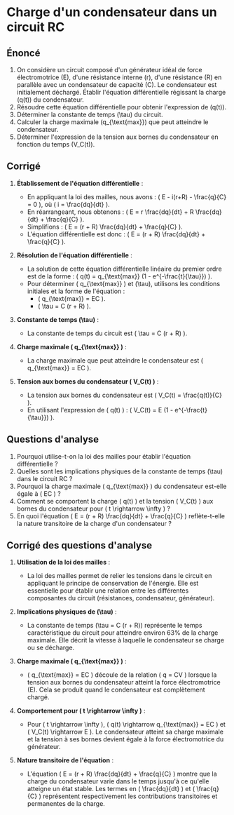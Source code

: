 # Charge d'un condensateur dans un circuit RC

## Énoncé

1. On considère un circuit composé d'un générateur idéal de force électromotrice \(E\), d'une résistance interne \(r\), d'une résistance \(R\) en parallèle avec un condensateur de capacité \(C\). Le condensateur est initialement déchargé. Établir l'équation différentielle régissant la charge \(q(t)\) du condensateur.
2. Résoudre cette équation différentielle pour obtenir l'expression de \(q(t)\).
3. Déterminer la constante de temps \(\tau\) du circuit.
4. Calculer la charge maximale \(q_{\text{max}}\) que peut atteindre le condensateur.
5. Déterminer l'expression de la tension aux bornes du condensateur en fonction du temps \(V_C(t)\).

## Corrigé

1. **Établissement de l'équation différentielle** :

    - En appliquant la loi des mailles, nous avons : \( E - i(r+R) - \frac{q}{C} = 0 \), où \( i = \frac{dq}{dt} \).
    - En réarrangeant, nous obtenons : \( E = r \frac{dq}{dt} + R \frac{dq}{dt} + \frac{q}{C} \).
    - Simplifions : \( E = (r + R) \frac{dq}{dt} + \frac{q}{C} \).
    - L'équation différentielle est donc : \( E = (r + R) \frac{dq}{dt} + \frac{q}{C} \).

2. **Résolution de l'équation différentielle** :

    - La solution de cette équation différentielle linéaire du premier ordre est de la forme : \( q(t) = q_{\text{max}} (1 - e^{-\frac{t}{\tau}}) \).
    - Pour déterminer \( q_{\text{max}} \) et \(\tau\), utilisons les conditions initiales et la forme de l'équation :
        - \( q_{\text{max}} = EC \).
        - \( \tau = C (r + R) \).

3. **Constante de temps \(\tau\)** :

    - La constante de temps du circuit est \( \tau = C (r + R) \).

4. **Charge maximale \( q_{\text{max}} \)** :

    - La charge maximale que peut atteindre le condensateur est \( q_{\text{max}} = EC \).

5. **Tension aux bornes du condensateur \( V_C(t) \)** :

    - La tension aux bornes du condensateur est \( V_C(t) = \frac{q(t)}{C} \).
    - En utilisant l'expression de \( q(t) \) : \( V_C(t) = E (1 - e^{-\frac{t}{\tau}}) \).

## Questions d'analyse

1. Pourquoi utilise-t-on la loi des mailles pour établir l'équation différentielle ?
2. Quelles sont les implications physiques de la constante de temps \(\tau\) dans le circuit RC ?
3. Pourquoi la charge maximale \( q_{\text{max}} \) du condensateur est-elle égale à \( EC \) ?
4. Comment se comportent la charge \( q(t) \) et la tension \( V_C(t) \) aux bornes du condensateur pour \( t \rightarrow \infty \) ?
5. En quoi l'équation \( E = (r + R) \frac{dq}{dt} + \frac{q}{C} \) reflète-t-elle la nature transitoire de la charge d'un condensateur ?

## Corrigé des questions d'analyse

1. **Utilisation de la loi des mailles** :
    - La loi des mailles permet de relier les tensions dans le circuit en appliquant le principe de conservation de l'énergie. Elle est essentielle pour établir une relation entre les différentes composantes du circuit (résistances, condensateur, générateur).

2. **Implications physiques de \(\tau\)** :
    - La constante de temps \(\tau = C (r + R)\) représente le temps caractéristique du circuit pour atteindre environ 63% de la charge maximale. Elle décrit la vitesse à laquelle le condensateur se charge ou se décharge.

3. **Charge maximale \( q_{\text{max}} \)** :
    - \( q_{\text{max}} = EC \) découle de la relation \( q = CV \) lorsque la tension aux bornes du condensateur atteint la force électromotrice \(E\). Cela se produit quand le condensateur est complètement chargé.

4. **Comportement pour \( t \rightarrow \infty \)** :
    - Pour \( t \rightarrow \infty \), \( q(t) \rightarrow q_{\text{max}} = EC \) et \( V_C(t) \rightarrow E \). Le condensateur atteint sa charge maximale et la tension à ses bornes devient égale à la force électromotrice du générateur.

5. **Nature transitoire de l'équation** :
    - L'équation \( E = (r + R) \frac{dq}{dt} + \frac{q}{C} \) montre que la charge du condensateur varie dans le temps jusqu'à ce qu'elle atteigne un état stable. Les termes en \( \frac{dq}{dt} \) et \( \frac{q}{C} \) représentent respectivement les contributions transitoires et permanentes de la charge.
